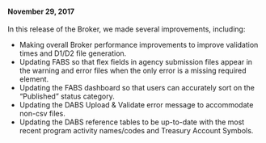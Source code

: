 #### November 29, 2017

In this release of the Broker, we made several improvements, including: 
  - Making overall Broker performance improvements to improve validation times and D1/D2 file generation.
  - Updating FABS so that flex fields in agency submission files appear in the warning and error files when the only error is a missing required element.
  - Updating the FABS dashboard so that users can accurately sort on the “Published” status category. 
  - Updating the DABS Upload & Validate error message to accommodate non-csv files.
  - Updating the DABS reference tables to be up-to-date with the most recent program activity names/codes and Treasury Account Symbols. 
